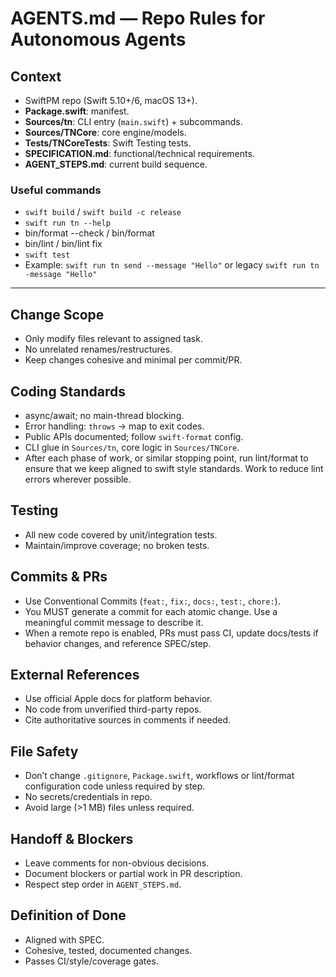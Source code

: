 # AGENTS.md — Repo Rules for Autonomous Agents

## Context

- SwiftPM repo (Swift 5.10+/6, macOS 13+).
- **Package.swift**: manifest.
- **Sources/tn**: CLI entry (`main.swift`) + subcommands.
- **Sources/TNCore**: core engine/models.
- **Tests/TNCoreTests**: Swift Testing tests.
- **SPECIFICATION.md**: functional/technical requirements.
- **AGENT_STEPS.md**: current build sequence.

### Useful commands

- `swift build` / `swift build -c release`
- `swift run tn --help`
- bin/format --check / bin/format
- bin/lint / bin/lint fix
- `swift test`
- Example: `swift run tn send --message "Hello"` or legacy `swift run tn -message "Hello"`

---

## Change Scope

- Only modify files relevant to assigned task.
- No unrelated renames/restructures.
- Keep changes cohesive and minimal per commit/PR.

## Coding Standards

- async/await; no main-thread blocking.
- Error handling: `throws` → map to exit codes.
- Public APIs documented; follow `swift-format` config.
- CLI glue in `Sources/tn`, core logic in `Sources/TNCore`.
- After each phase of work, or similar stopping point, run lint/format to ensure that we keep aligned to swift style standards. Work to reduce lint errors wherever possible.

## Testing

- All new code covered by unit/integration tests.
- Maintain/improve coverage; no broken tests.

## Commits & PRs

- Use Conventional Commits (`feat:`, `fix:`, `docs:`, `test:`, `chore:`).
- You MUST generate a commit for each atomic change. Use a meaningful commit message to describe it.
- When a remote repo is enabled, PRs must pass CI, update docs/tests if behavior changes, and reference SPEC/step.

## External References

- Use official Apple docs for platform behavior.
- No code from unverified third-party repos.
- Cite authoritative sources in comments if needed.

## File Safety

- Don’t change `.gitignore`, `Package.swift`, workflows or lint/format configuration code unless required by step.
- No secrets/credentials in repo.
- Avoid large (>1 MB) files unless required.

## Handoff & Blockers

- Leave comments for non-obvious decisions.
- Document blockers or partial work in PR description.
- Respect step order in `AGENT_STEPS.md`.

## Definition of Done

- Aligned with SPEC.
- Cohesive, tested, documented changes.
- Passes CI/style/coverage gates.
